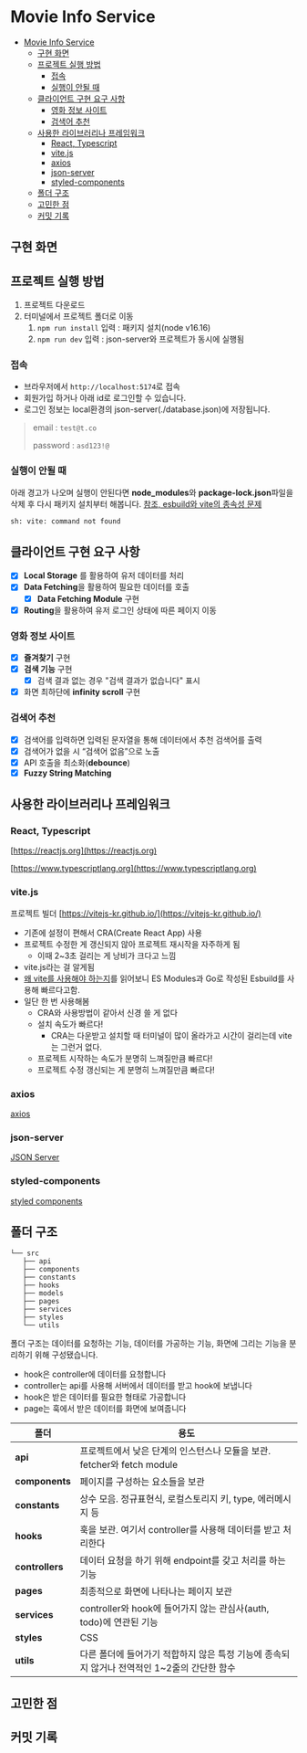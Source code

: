 # Movie Info Service

- [Movie Info Service](#movie-info-service)
  - [구현 화면](#구현-화면)
  - [프로젝트 실행 방법](#프로젝트-실행-방법)
    - [접속](#접속)
    - [실행이 안될 때](#실행이-안될-때)
  - [클라이언트 구현 요구 사항](#클라이언트-구현-요구-사항)
    - [영화 정보 사이트](#영화-정보-사이트)
    - [검색어 추천](#검색어-추천)
  - [사용한 라이브러리나 프레임워크](#사용한-라이브러리나-프레임워크)
    - [React, Typescript](#react-typescript)
    - [vite.js](#vitejs)
    - [axios](#axios)
    - [json-server](#json-server)
    - [styled-components](#styled-components)
  - [폴더 구조](#폴더-구조)
  - [고민한 점](#고민한-점)
  - [커밋 기록](#커밋-기록)

## 구현 화면

## 프로젝트 실행 방법

1. 프로젝트 다운로드
2. 터미널에서 프로젝트 폴더로 이동
   1. `npm run install` 입력 : 패키지 설치(node v16.16)
   2. `npm run dev` 입력 : json-server와 프로젝트가 동시에 실행됨

### 접속

- 브라우저에서 `http://localhost:5174`로 접속
- 회원가입 하거나 아래 id로 로그인할 수 있습니다.
- 로그인 정보는 local환경의 json-server(./database.json)에 저장됩니다.

> email : `test@t.co`
>
> password : `asd123!@`

### 실행이 안될 때

아래 경고가 나오며 실행이 안된다면 **node_modules**와 **package-lock.json**파일을 삭제 후 다시 패키지 설치부터 해봅니다. [참조, esbuild와 vite의 종속성 문제](https://stackoverflow.com/questions/71837533/why-vite-js-doesnt-work-when-i-use-npm-run-dev)

```bash
sh: vite: command not found
```

## 클라이언트 구현 요구 사항

- [x] **Local Storage** 를 활용하여 유저 데이터를 처리
- [x] **Data Fetching**을 활용하여 필요한 데이터를 호출
  - [x] **Data Fetching Module** 구현
- [x] **Routing**을 활용하여 유저 로그인 상태에 따른 페이지 이동

### 영화 정보 사이트

- [x] **즐겨찾기** 구현
- [x] **검색 기능** 구현
  - [x] 검색 결과 없는 경우 "검색 결과가 없습니다" 표시
- [x] 화면 최하단에 **infinity scroll** 구현

### 검색어 추천

- [x] 검색어를 입력하면 입력된 문자열을 통해 데이터에서 추천 검색어를 출력
- [x] 검색어가 없을 시 “검색어 없음”으로 노출
- [x] API 호출을 최소화(**debounce**)
- [x] **Fuzzy String Matching**

## 사용한 라이브러리나 프레임워크

### React, Typescript

[https://reactjs.org](https://reactjs.org)

[https://www.typescriptlang.org](https://www.typescriptlang.org)

### vite.js

프로젝트 빌더 [https://vitejs-kr.github.io/](https://vitejs-kr.github.io/)

- 기존에 설정이 편해서 CRA(Create React App) 사용
- 프로젝트 수정한 게 갱신되지 않아 프로젝트 재시작을 자주하게 됨
  - 이때 2~3초 걸리는 게 낭비가 크다고 느낌
- vite.js라는 걸 알게됨
- [왜 vite를 사용해야 하는지](https://vitejs-kr.github.io/guide/why.html)를 읽어보니 ES Modules과 Go로 작성된 Esbuild를 사용해 빠르다고함.
- 일단 한 번 사용해봄
  - CRA와 사용방법이 같아서 신경 쓸 게 없다
  - 설치 속도가 빠르다!
    - CRA는 다운받고 설치할 때 터미널이 많이 올라가고 시간이 걸리는데 vite는 그런거 없다.
  - 프로젝트 시작하는 속도가 분명히 느껴질만큼 빠르다!
  - 프로젝트 수정 갱신되는 게 분명히 느껴질만큼 빠르다!

### axios

[axios](https://axios-http.com/kr/)

### json-server

[JSON Server](https://github.com/typicode/json-server)

### styled-components

[styled components](https://styled-components.com)

## 폴더 구조

```
└── src
   ├── api
   ├── components
   ├── constants
   ├── hooks
   ├── models
   ├── pages
   ├── services
   ├── styles
   └── utils
```

폴더 구조는 데이터를 요청하는 기능, 데이터를 가공하는 기능, 화면에 그리는 기능을 분리하기 위해 구성됐습니다.

- hook은 controller에 데이터를 요청합니다
- controller는 api를 사용해 서버에서 데이터를 받고 hook에 보냅니다
- hook은 받은 데이터를 필요한 형태로 가공합니다
- page는 훅에서 받은 데이터를 화면에 보여줍니다

| 폴더            | 용도                                                                                        |
| --------------- | ------------------------------------------------------------------------------------------- |
| **api**         | 프로젝트에서 낮은 단계의 인스턴스나 모듈을 보관. fetcher와 fetch module                     |
| **components**  | 페이지를 구성하는 요소들을 보관                                                             |
| **constants**   | 상수 모음. 정규표현식, 로컬스토리지 키, type, 에러메시지 등                                 |
| **hooks**       | 훅을 보관. 여기서 controller를 사용해 데이터를 받고 처리한다                                |
| **controllers** | 데이터 요청을 하기 위해 endpoint를 갖고 처리를 하는 기능                                    |
| **pages**       | 최종적으로 화면에 나타나는 페이지 보관                                                      |
| **services**    | controller와 hook에 들어가지 않는 관심사(auth, todo)에 연관된 기능                          |
| **styles**      | CSS                                                                                         |
| **utils**       | 다른 폴더에 들어가기 적합하지 않은 특정 기능에 종속되지 않거나 전역적인 1~2줄의 간단한 함수 |

## 고민한 점

## 커밋 기록
